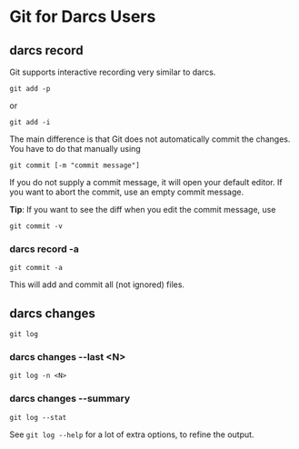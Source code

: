 # Git for Darcs Users

## darcs record


Git supports interactive recording very similar to darcs.

```wiki
git add -p
```


or

```wiki
git add -i
```


The main difference is that Git does not automatically commit the changes.  You have to do that manually using

```wiki
git commit [-m "commit message"]
```


If you do not supply a commit message, it will open your default editor.  If you want to abort the commit, use an empty commit message.

**Tip**: If you want to see the diff when you edit the commit message, use

```wiki
git commit -v
```

### darcs record -a

```wiki
git commit -a
```


This will add and commit all (not ignored) files.

## darcs changes

```wiki
git log
```

### darcs changes --last \<N\>

```wiki
git log -n <N>
```

### darcs changes --summary

```wiki
git log --stat
```


See `git log --help` for a lot of extra options, to refine the output.
